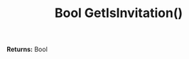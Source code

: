 ﻿---
uid: crmscript_ref_NSAppointmentSyncData_GetIsInvitation
title: Bool GetIsInvitation()
intellisense: NSAppointmentSyncData.GetIsInvitation
keywords: NSAppointmentSyncData, GetIsInvitation
so.topic: reference
---



**Returns:** Bool


